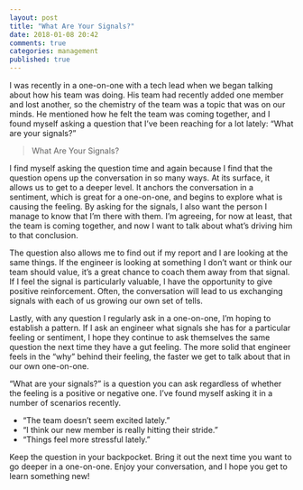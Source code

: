```yaml
---
layout: post
title: "What Are Your Signals?"
date: 2018-01-08 20:42
comments: true
categories: management
published: true
---
```

I was recently in a one-on-one with a tech lead when we began talking about how his team was doing. His team had recently added one member and lost another, so the chemistry of the team was a topic that was on our minds. He mentioned how he felt the team was coming together, and I found myself asking a question that I’ve been reaching for a lot lately: “What are your signals?”

<!-- more -->

>  What Are Your Signals?

I find myself asking the question time and again because I find that the question opens up the conversation in so many ways. At its surface, it allows us to get to a deeper level. It anchors the conversation in a sentiment, which is great for a one-on-one, and begins to explore what is causing the feeling. By asking for the signals, I also want the person I manage to know that I’m there with them. I’m agreeing, for now at least, that the team is coming together, and now I want to talk about what’s driving him to that conclusion.

The question also allows me to find out if my report and I are looking at the same things. If the engineer is looking at something I don’t want or think our team should value, it’s a great chance to coach them away from that signal. If I feel the signal is particularly valuable, I have the opportunity to give positive reinforcement. Often, the conversation will lead to us exchanging signals with each of us growing our own set of tells.

Lastly, with any question I regularly ask in a one-on-one, I’m hoping to establish a pattern. If I ask an engineer what signals she has for a particular feeling or sentiment, I hope they continue to ask themselves the same question the next time they have a gut feeling. The more solid that engineer feels in the “why” behind their feeling, the faster we get to talk about that in our own one-on-one.

“What are your signals?” is a question you can ask regardless of whether the feeling is a positive or negative one. I’ve found myself asking it in a number of scenarios recently.
* “The team doesn’t seem excited lately.”
* “I think our new member is really hitting their stride.”
* “Things feel more stressful lately.”

Keep the question in your backpocket. Bring it out the next time you want to go deeper in a one-on-one. Enjoy your conversation, and I hope you get to learn something new!

